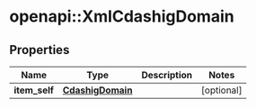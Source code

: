 # openapi::XmlCdashigDomain


## Properties
Name | Type | Description | Notes
------------ | ------------- | ------------- | -------------
**item_self** | [**CdashigDomain**](CdashigDomain.md) |  | [optional] 


